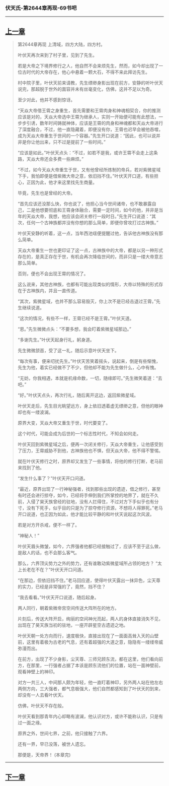### 伏天氏-第2644章再现-69书吧

--------
[上一章](./6a5020a060b38eabc2257f6041e6cb37.md)
--------


>
>
>
>第2644章再现
>上清域，四方大陆，四方村。
>
>叶伏天再次来到了村子里，见到了先生。
>
>若是大帝之下境界修行之人，他自然不会来烦先生，然而，如今却出现了一位古时代的大帝存在，他心中悬着一颗大石，不得不来此拜访先生。
>
>村中院子里，叶伏天前来请教，先生缥缈身影出现在前方，安静的听叶伏天说完，那超脱于世外的面容并未有丝毫变化，仿佛，这并不足以为奇。
>
>至少对此，他并不感到惊讶。
>
>“天焱大帝借王霄之身重生，首先需要和王霄肉身和神魂相契合，你的推测应该是对的，天焱大帝选中王霄为继承人，实则一开始便可能有此想法，一步步引诱，数年时间铸就神体，应该是王霄的肉身和神魂都和天焱大帝进行了深度融合，不过，他一直隐藏着，即便没有你，王霄也迟早会被他吞噬，成为天焱大帝重生于世间的一个容器。”先生开口说道：“因此，也可以说并非是你让他出来，只不过是提前了一些时间。”
>
>“应该是如此。”叶伏天点头：“不过，如若不是我，或许王霄不会走上这条路，天焱大帝还会多费一些麻烦。”
>
>“不过，如今天焱大帝重生于世，又有他曾经所炼制的帝兵，若对紫微星域下手，我怕即便是借紫微大帝之意，依旧挡不住。”叶伏天开口道，有些担心，正因为此，他才来这里找先生商量。
>
>毕竟，先生也是曾经的大帝。
>
>“首先应该还没那么快，你也说了，他担心当今世间诸帝，也不敢暴露自己，二是他想要彻底和王霄身体融合，需要一定时间，如今的他，并非是当年的天焱大帝，我想，他应该会闭关修行一段时日。”先生开口说道：“其次，任何一个古神族都并没有你想的那么简单，即便你曾攻打过古神族。”
>
>叶伏天安静的听着，这一点，当年西池瑶便提醒过他，告诉他古神族没有那么简单。
>
>天焱大帝重生一世也更印证了这一点，古神族中的大帝，都是以另一种形式存在的，是真正存在于世，有机会再次降临世间的，而非只是一缕大帝意志那么简单。
>
>否则，便也不会出现王霄的情况了。
>
>这么说来，其他古神族，也都有可能出现类似的情形，大帝以特殊的形式存在于古神族内，并且一直传道。
>
>“其次，紫微星域，也并不那么容易毁灭，你上次不是已经击退过王霄。”先生继续说道。
>
>“这次的情况，有些不一样，王霄已经不是王霄。”叶伏天道。
>
>“恩。”先生微微点头：“不要多想，我会盯着紫微星域那边。”
>
>“多谢先生。”叶伏天起身行礼，躬身道。
>
>先生微微颔首，受了这一礼，随后示意叶伏天坐下。
>
>“每次有事，便来叨扰先生。”叶伏天苦笑着摇头，说起来，倒是有些惭愧，先生为他，着实已经做不了不少，但他却不能为先生做什么，心中有愧。
>
>“无妨，你我相遇，本就是机缘命数，一切，随缘即可。”先生微笑着道：“去吧。”
>
>“好。”叶伏天点头，再次行礼，随后离开这边，返回紫微星域。
>
>叶伏天走后，先生目光眺望远方，身上依旧透着虚无缥缈之意，但他的眼神却也有一缕波澜。
>
>原界大变，天焱大帝又重生于世，时代要变了。
>
>这个时代，可能会成为后世的一个标志性时代，不知会如何走。
>
>叶伏天回到紫微星域之后，便再一次闭关修行，天焱大帝重生，让他感受到了压力，王霄威胁不到他，古神族他也不惧，但天焱大帝，他不得不警惕。
>
>就在叶伏天修行之时，原界却又发生了一些事情，将他的修行打断，老马前来找到了他。
>
>“发生什么事了？”叶伏天开口问道。
>
>“最近，原界出现了一行神秘强者，找到那些出现的遗迹，借之修行，甚至有时还会进行掠夺，如今，已经将手伸到我们所掌控的地界了，就在不久前，入侵了昊天族曾经的驻地，没有人拦得住，不过对方下手似乎也有分寸，没有下死手，似乎目的只是为了掠夺修行资源，不想将人得罪死。”老马开口说道，也正因为如此，他才能比较平静的和叶伏天说起这次风波。
>
>若是对方开杀戒，便不一样了。
>
>“神秘人！”
>
>叶伏天眉头微皱，如今，六界强者他都已经接触过了，应该不至于这么做，是敌人的话，也不会那么客气。
>
>那么，六界顶尖势力之外的势力，还有谁敢动紫微星域所占领的地方？
>“太上长老在不在？”叶伏天开口问道。
>
>“在那边，但依旧挡不住。”老马回应道，使得叶伏天露出一抹异色，尘天尊的实力，已经是非常强的了，竟然，挡不住？
>
>“我去看看。”叶伏天开口说道，随后起身。
>
>两人同行，朝着紫微帝宫空间传送大阵所在的地方。
>
>片刻后，传送大阵开启，绚丽的空间神光亮起，两人的身体直接消失不见，出现在了昊天族当初的驻地，一座开辟星空古遗迹之地。
>
>叶伏天朝一处方向而行，速度极快，直接出现在了一面面高耸入天的山壁前，这里有着极为古老的气息，还有着超强的大道之意，隐隐有一缕缕帝威弥漫而出。
>
>在前方，出现了不少身影，尘天尊、三师兄顾东流，都在这里，他们看向前方，在那里，一行强者占据了本该是顾东流他们的位置，站在一面神壁前，观看神壁上的神印。
>
>对方一共三人，中间那人颇为年轻，他一直盯着神印，另外两人站在他左右两侧方向，三大强者，都气息极强大，他们自然都感知到了叶伏天的到来，却没有一人去看叶伏天。
>
>仿佛，叶伏天不存在般。
>
>叶伏天看到那青年内心却略有波澜，他认识对方，或许不能称认识，只是有过一面之缘。
>
>原界之外，世间七界，之前，他只接触了六界。
>
>还有一界，早已没落，被世人遗忘。
>
>那便是，天帝界！
>(本章完)
>
>

--------
[下一章](./67d80201c2ca7d72b44bf4795f1f4a38.md)
--------
